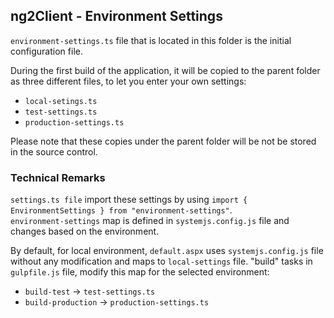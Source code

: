 ﻿## ng2Client - Environment Settings

`environment-settings.ts` file that is located in this folder is the initial configuration file.

During the first build of the application, it will be copied to the parent folder as three different files, to let you enter your own settings:
* `local-setings.ts`
* `test-settings.ts`
* `production-settings.ts`

Please note that these copies under the parent folder will be not be stored in the source control.

### Technical Remarks

`settings.ts file` import these settings by using `import { EnvironmentSettings } from "environment-settings"`.  
`environment-settings` map is defined in `systemjs.config.js` file and changes based on the environment.  

By default, for local environment, `default.aspx` uses `systemjs.config.js` file without any modification and maps to `local-settings` file.
"build" tasks in `gulpfile.js` file, modify this map for the selected environment:

* `build-test` -> `test-settings.ts`
* `build-production` -> `production-settings.ts`
